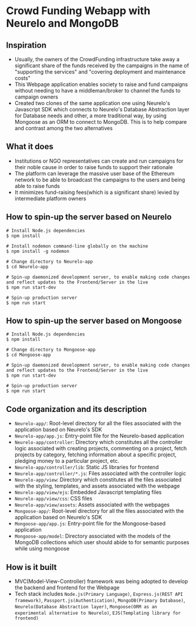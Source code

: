 # Crowd Funding Webapp with Neurelo and MongoDB

## Inspiration
- Usually, the owners of the CrowdFunding infrastructure take away a significant share of the funds received by the campaigns in the name of "supporting the services" and "covering deployment and maintenance costs"
- This Webpage application enables society to raise and fund campaigns without needing to have a middleman/broker to channel the funds to campaign owners
- Created two clones of the same application one using Neurelo's Javascript SDK which connects to Neurelo's Database Abstraction layer for Database needs and other, a more traditional way, by using Mongoose as an ORM to connect to MongoDB. This is to help compare and contrast among the two alternatives

## What it does
- Institutions or NGO representatives can create and run campaigns for their noble cause in order to raise funds to support their rationale
- The platform can leverage the massive user base of the Ethereum network to be able to broadcast the campaigns to the users and being able to raise funds
- It minimizes fund-raising fees(which is a significant share) levied by intermediate platform owners

## How to spin-up the server based on Neurelo
```
# Install Node.js dependencies
$ npm install

# Install nodemon command-line globally on the machine
$ npm install -g nodemon

# Change directory to Neurelo-app
$ cd Neurelo-app

# Spin-up daemonized development server, to enable making code changes and reflect updates to the Frontend/Server in the live
$ npm run start-dev

# Spin-up production server
$ npm run start
```

## How to spin-up the server based on Mongoose
```
# Install Node.js dependencies
$ npm install

# Change directory to Mongoose-app
$ cd Mongoose-app

# Spin-up daemonized development server, to enable making code changes and reflect updates to the Frontend/Server in the live
$ npm run start-dev

# Spin-up production server
$ npm run start
```

## Code organization and its description
- `Neurelo-app/`: Root-level directory for all the files associated with the application based on Neurelo's SDK
- `Neurelo-app/app.js`: Entry-point file for the Neurelo-based application
- `Neurelo-app/controller`: Directory which constitutes all the controller logic associated with creating projects, commenting on a project, fetch projects by category, fetching information about a specific project, pledging money to a particular project, etc.
- `Neurelo-app/controller/lib`: Static JS libraries for frontend
- `Neurelo-app/controller/*.js`: Files associated with the controller logic
- `Neurelo-app/view`: Directory which constitutes all the files associated with the styling, templates, and assets associated with the webpage
- `Neurelo-app/view/ejs`: Embedded Javascript templating files
- `Neurelo-app/view/css`: CSS files
- `Neurelo-app/view/assets`: Assets associated with the webpages
- `Mongoose-app/`: Root-level directory for all the files associated with the application based on Neurelo's SDK
- `Mongoose-app/app.js`: Entry-point file for the Mongoose-based application
- `Mongoose-app/model`: Directory associated with the models of the MongoDB collections which user should abide to for semantic purposes while using mongoose


## How is it built
- MVC(Model-View-Controller) framework was being adopted to develop the backend and frontend for the Webpage
- Tech stack includes `Node.js(Primary Language)`, `Express.js(REST API framework)`, `Passport.js(Authentication)`, `MongoDB(Primary Database)`, `Neurelo(Database Abstraction layer)`, `Mongoose(ORM as an experimental alternative to Neurelo)`, `EJS(Templating library for frontend)`
